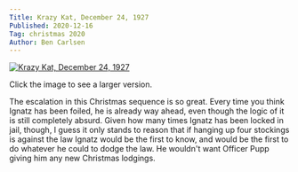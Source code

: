 ```yaml
---
Title: Krazy Kat, December 24, 1927
Published: 2020-12-16
Tag: christmas 2020
Author: Ben Carlsen
---
```


[![Krazy Kat, December 24, 1927](http://blog.arkholt.com/media/decstrips2020/16-krazy-kat_Sat__Dec_24__1927_.jpg)](http://blog.arkholt.com/media/decstrips2020/16-krazy-kat_Sat__Dec_24__1927_.jpg)

Click the image to see a larger version.

The escalation in this Christmas sequence is so great. Every time you think Ignatz has been foiled, he is already way ahead, even though the logic of it is still completely absurd. Given how many times Ignatz has been locked in jail, though, I guess it only stands to reason that if hanging up four stockings is against the law Ignatz would be the first to know, and would be the first to do whatever he could to dodge the law. He wouldn't want Officer Pupp giving him any new Christmas lodgings.
